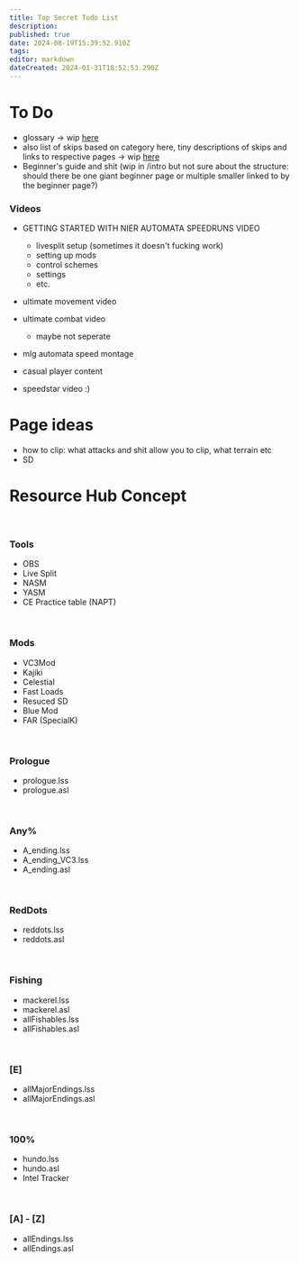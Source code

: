```yaml
---
title: Top Secret Todo List
description: 
published: true
date: 2024-08-19T15:39:52.910Z
tags: 
editor: markdown
dateCreated: 2024-01-31T18:52:53.290Z
---
```


# To Do

- glossary -> wip [here](/lookUp/glossary)
- also list of skips based on category here, tiny descriptions of skips and links to respective pages -> wip [here](/skipLists/skip-list-any)
- Beginner's guide and shit (wip in /intro but not sure about the structure: should there be one giant beginner page or multiple smaller linked to by the beginner page?)

### Videos
- GETTING STARTED WITH NIER AUTOMATA SPEEDRUNS VIDEO
	- livesplit setup (sometimes it doesn't fucking work)
 	- setting up mods
	- control schemes
	- settings
 	- etc.
- ultimate movement video
- ultimate combat video
	- maybe not seperate


- mlg automata speed montage 

- casual player content
- speedstar video :)

# Page ideas
 - how to clip: what attacks and shit allow you to clip, what terrain etc
 - SD
 
# Resource Hub Concept
<br>

### Tools
- OBS
- Live Split
- NASM
- YASM
- CE Practice table (NAPT)
<br>

### Mods
- VC3Mod
- Kajiki
- Celestial
- Fast Loads
- Resuced SD
- Blue Mod
- FAR (SpecialK)
<br>

### Prologue
- prologue.lss
- prologue.asl
<br>

### Any%
- A_ending.lss
- A_ending_VC3.lss
- A_ending.asl
<br>

### RedDots
- reddots.lss
- reddots.asl
<br>

### Fishing
- mackerel.lss
- mackerel.asl
- allFishables.lss
- allFishables.asl
<br>

### [E]
- allMajorEndings.lss
- allMajorEndings.asl
<br>

### 100%
- hundo.lss
- hundo.asl
- Intel Tracker
<br>

### [A] - [Z]
- allEndings.lss
- allEndings.asl
<br>












